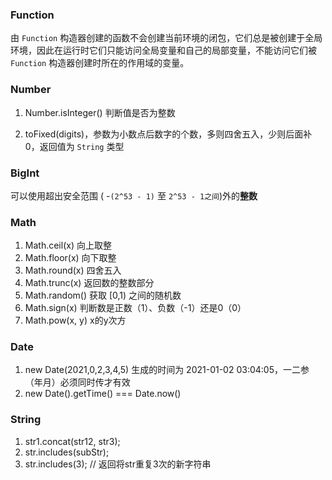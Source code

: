 ### Function

由 `Function` 构造器创建的函数不会创建当前环境的闭包，它们总是被创建于全局环境，因此在运行时它们只能访问全局变量和自己的局部变量，不能访问它们被 `Function` 构造器创建时所在的作用域的变量。

### Number

1. Number.isInteger() 判断值是否为整数

2. toFixed(digits)，参数为小数点后数字的个数，多则四舍五入，少则后面补0，返回值为 `String` 类型

### BigInt

可以使用超出安全范围 ( -`(2^53 - 1)` 至 `2^53 - 1之间`)外的**整数**

### Math

1. Math.ceil(x)	向上取整
2. Math.floor(x)  向下取整
3. Math.round(x)  四舍五入
4. Math.trunc(x)  返回数的整数部分
5. Math.random()  获取 [0,1) 之间的随机数
6. Math.sign(x)  判断数是正数（1）、负数（-1）还是0（0）
7. Math.pow(x, y)  x的y次方

### Date

1. new Date(2021,0,2,3,4,5)  生成的时间为 2021-01-02 03:04:05，一二参（年月）必须同时传才有效
2. new Date().getTime() === Date.now()

### String

1. str1.concat(str12, str3);
2. str.includes(subStr);
3. str.includes(3);  // 返回将str重复3次的新字符串
